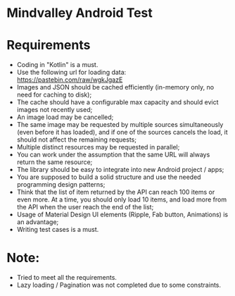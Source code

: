 # Mindvalley Android Test

# Requirements

* Coding in "Kotlin" is a must.
* Use the following url for loading data: https://pastebin.com/raw/wgkJgazE
* Images and JSON should be cached efficiently (in-memory only, no need for caching to disk);
* The cache should have a configurable max capacity and should evict images not recently used;
* An image load may be cancelled;
* The same image may be requested by multiple sources simultaneously (even before it has loaded), and if one of the sources       cancels the load, it should not affect the remaining requests;
* Multiple distinct resources may be requested in parallel;
* You can work under the assumption that the same URL will always return the same resource;
* The library should be easy to integrate into new Android project / apps;
* You are supposed to build a solid structure and use the needed programming design patterns;
* Think that the list of item returned by the API can reach 100 items or even more. At a time, you should only load 10 items,     and load more from the API when the user reach the end of the list;
* Usage of Material Design UI elements (Ripple, Fab button, Animations) is an advantage;
* Writing test cases is a must.

# Note:
* Tried to meet all the requirements.
* Lazy loading / Pagination was not completed due to some constraints.
